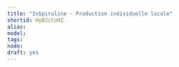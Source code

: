 ```yaml
---
title: "InSpiruline - Production individuelle locale"
shortid: HyBJcCoHZ
alias: 
model: 
tags: 
node: 
draft: yes
--- 
```

 